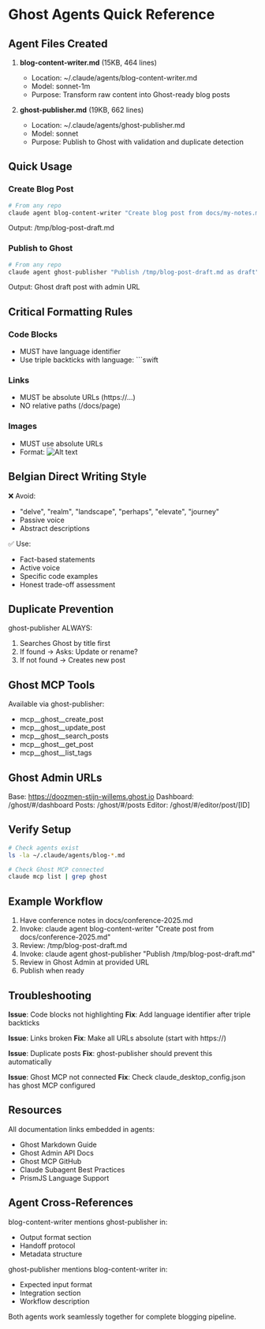 # Ghost Agents Quick Reference

## Agent Files Created

1. **blog-content-writer.md** (15KB, 464 lines)
   - Location: ~/.claude/agents/blog-content-writer.md
   - Model: sonnet-1m
   - Purpose: Transform raw content into Ghost-ready blog posts

2. **ghost-publisher.md** (19KB, 662 lines)
   - Location: ~/.claude/agents/ghost-publisher.md
   - Model: sonnet
   - Purpose: Publish to Ghost with validation and duplicate detection

## Quick Usage

### Create Blog Post

```bash
# From any repo
claude agent blog-content-writer "Create blog post from docs/my-notes.md"
```

Output: /tmp/blog-post-draft.md

### Publish to Ghost

```bash
# From any repo
claude agent ghost-publisher "Publish /tmp/blog-post-draft.md as draft"
```

Output: Ghost draft post with admin URL

## Critical Formatting Rules

### Code Blocks
- MUST have language identifier
- Use triple backticks with language: ```swift

### Links
- MUST be absolute URLs (https://...)
- NO relative paths (/docs/page)

### Images
- MUST use absolute URLs
- Format: ![Alt text](https://example.com/image.jpg)

## Belgian Direct Writing Style

❌ Avoid:
- "delve", "realm", "landscape", "perhaps", "elevate", "journey"
- Passive voice
- Abstract descriptions

✅ Use:
- Fact-based statements
- Active voice
- Specific code examples
- Honest trade-off assessment

## Duplicate Prevention

ghost-publisher ALWAYS:
1. Searches Ghost by title first
2. If found -> Asks: Update or rename?
3. If not found -> Creates new post

## Ghost MCP Tools

Available via ghost-publisher:
- mcp__ghost__create_post
- mcp__ghost__update_post
- mcp__ghost__search_posts
- mcp__ghost__get_post
- mcp__ghost__list_tags

## Ghost Admin URLs

Base: https://doozmen-stijn-willems.ghost.io
Dashboard: /ghost/#/dashboard
Posts: /ghost/#/posts
Editor: /ghost/#/editor/post/[ID]

## Verify Setup

```bash
# Check agents exist
ls -la ~/.claude/agents/blog-*.md

# Check Ghost MCP connected
claude mcp list | grep ghost
```

## Example Workflow

1. Have conference notes in docs/conference-2025.md
2. Invoke: claude agent blog-content-writer "Create post from docs/conference-2025.md"
3. Review: /tmp/blog-post-draft.md
4. Invoke: claude agent ghost-publisher "Publish /tmp/blog-post-draft.md"
5. Review in Ghost Admin at provided URL
6. Publish when ready

## Troubleshooting

**Issue**: Code blocks not highlighting
**Fix**: Add language identifier after triple backticks

**Issue**: Links broken
**Fix**: Make all URLs absolute (start with https://)

**Issue**: Duplicate posts
**Fix**: ghost-publisher should prevent this automatically

**Issue**: Ghost MCP not connected
**Fix**: Check claude_desktop_config.json has ghost MCP configured

## Resources

All documentation links embedded in agents:
- Ghost Markdown Guide
- Ghost Admin API Docs
- Ghost MCP GitHub
- Claude Subagent Best Practices
- PrismJS Language Support

## Agent Cross-References

blog-content-writer mentions ghost-publisher in:
- Output format section
- Handoff protocol
- Metadata structure

ghost-publisher mentions blog-content-writer in:
- Expected input format
- Integration section
- Workflow description

Both agents work seamlessly together for complete blogging pipeline.
